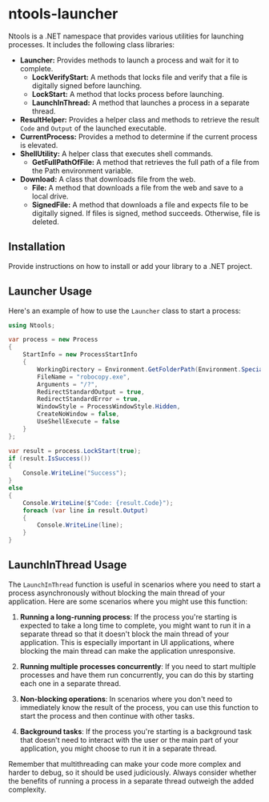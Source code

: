# ntools-launcher

Ntools is a .NET namespace that provides various utilities for launching processes. It includes the following class libraries:

- **Launcher:** Provides methods to launch a process and wait for it to complete.
    - **LockVerifyStart:** A methods that locks file and verify that a file is digitally signed before launching.
    - **LockStart:** A method that locks process before launching.
    - **LaunchInThread:** A method that launches a process in a separate thread.
- **ResultHelper:** Provides a helper class and methods to retrieve the result `Code` and `Output` of the launched executable.
- **CurrentProcess:** Provides a method to determine if the current process is elevated.
- **ShellUtility:** A helper class that executes shell commands.
    - **GetFullPathOfFile:** A method that retrieves the full path of a file from the Path environment variable.
- **Download:** A class that downloads file from the web.
    - **File:** A method that downloads a file from the web and save to a local drive.
    - **SignedFile:** A method that downloads a file and expects file to be digitally signed. If files is signed, method succeeds.  Otherwise, file is deleted.


## Installation

Provide instructions on how to install or add your library to a .NET project.

## Launcher Usage

Here's an example of how to use the `Launcher` class to start a process:

```csharp
using Ntools;

var process = new Process
{
    StartInfo = new ProcessStartInfo
    {
        WorkingDirectory = Environment.GetFolderPath(Environment.SpecialFolder.System),
        FileName = "robocopy.exe",
        Arguments = "/?",
        RedirectStandardOutput = true,
        RedirectStandardError = true,
        WindowStyle = ProcessWindowStyle.Hidden,
        CreateNoWindow = false,
        UseShellExecute = false
    }
};

var result = process.LockStart(true);
if (result.IsSuccess())
{
    Console.WriteLine("Success");
}
else
{
    Console.WriteLine($"Code: {result.Code}");
    foreach (var line in result.Output)
    {
        Console.WriteLine(line);
    }
}
```
## LaunchInThread Usage
The `LaunchInThread` function is useful in scenarios where you need to start a process asynchronously without blocking the main thread of your application. Here are some scenarios where you might use this function:

1. **Running a long-running process**: If the process you're starting is expected to take a long time to complete, you might want to run it in a separate thread so that it doesn't block the main thread of your application. This is especially important in UI applications, where blocking the main thread can make the application unresponsive.

2. **Running multiple processes concurrently**: If you need to start multiple processes and have them run concurrently, you can do this by starting each one in a separate thread.

3. **Non-blocking operations**: In scenarios where you don't need to immediately know the result of the process, you can use this function to start the process and then continue with other tasks.

4. **Background tasks**: If the process you're starting is a background task that doesn't need to interact with the user or the main part of your application, you might choose to run it in a separate thread.

Remember that multithreading can make your code more complex and harder to debug, so it should be used judiciously. Always consider whether the benefits of running a process in a separate thread outweigh the added complexity.